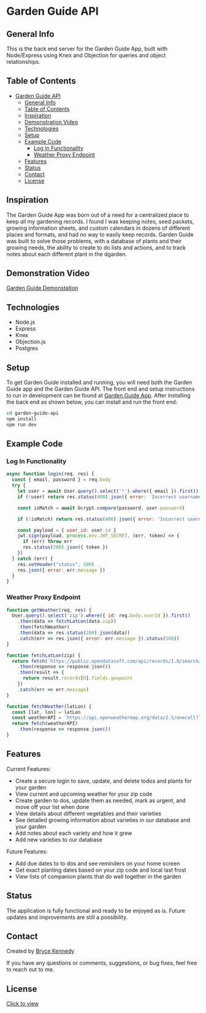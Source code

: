 # Garden Guide API

## General Info

This is the back end server for the Garden Guide App, built with Node/Express using Knex and Objection for queries and object relationships.

## Table of Contents

- [Garden Guide API](#garden-guide-api)
  - [General Info](#general-info)
  - [Table of Contents](#table-of-contents)
  - [Inspiration](#inspiration)
  - [Demonstration Video](#demonstration-video)
  - [Technologies](#technologies)
  - [Setup](#setup)
  - [Example Code](#example-code)
    - [Log In Functionality](#log-in-functionality)
    - [Weather Proxy Endpoint](#weather-proxy-endpoint)
  - [Features](#features)
  - [Status](#status)
  - [Contact](#contact)
  - [License](#license)

## Inspiration

The Garden Guide App was born out of a need for a centralized place to keep all my gardening records. I found I was keeping notes, seed packets, growing information sheets, and custom calendars in dozens of different places and formats, and had no way to easily keep records. Garden Guide was built to solve those problems, with a database of plants and their growing needs, the ability to create to do lists and actions, and to track notes about each different plant in the dgarden.

## Demonstration Video

[Garden Guide Demonstation](https://www.youtube.com/)

## Technologies

- Node.js
- Express
- Knex
- Objection.js
- Postgres

## Setup

To get Garden Guide installed and running, you will need both the Garden Guide app and the Garden Guide API. The front end and setup instructions to run in development can be found at [Garden Guide App](https://github.com/btken88/garden-guide-app). After installing the back end as shown below, you can install and run the front end:

```bash
cd garden-guide-api
npm install
npm run dev
```

## Example Code

### Log In Functionality

```javascript
async function login(req, res) {
  const { email, password } = req.body
  try {
    let user = await User.query().select('*').where({ email }).first()
    if (!user) return res.status(400).json({ error: 'Incorrect username or password' })

    const isMatch = await bcrypt.compare(password, user.password)

    if (!isMatch) return res.status(400).json({ error: 'Incorrect username or password' })

    const payload = { user_id: user.id }
    jwt.sign(payload, process.env.JWT_SECRET, (err, token) => {
      if (err) throw err
      res.status(200).json({ token })
    })
  } catch (err) {
    res.setHeader("status", 500)
    res.json({ error: err.message })
  }
}
```

### Weather Proxy Endpoint

```javascript
function getWeather(req, res) {
  User.query().select('zip').where({ id: req.body.userId }).first()
    .then(data => fetchLatLon(data.zip))
    .then(fetchWeather)
    .then(data => res.status(200).json(data))
    .catch(err => res.json({ error: err.message }).status(500))
}

function fetchLatLon(zip) {
  return fetch(`https://public.opendatasoft.com/api/records/1.0/search/?dataset=us-zip-code-latitude-and-longitude&q=${zip}`)
    .then(response => response.json())
    .then(result => {
      return result.records[0].fields.geopoint
    })
    .catch(err => err.message)
}

function fetchWeather(latLon) {
  const [lat, lon] = latLon
  const weatherAPI = `https://api.openweathermap.org/data/2.5/onecall?lat=${lat}&lon=${lon}&exclude=minutely,hourly&units=imperial&appid=${process.env.WEATHER_API_KEY}`
  return fetch(weatherAPI)
    .then(response => response.json())
}
```

## Features

Current Features:

- Create a secure login to save, update, and delete todos and plants for your garden
- View current and upcoming weather for your zip code
- Create garden to dos, update them as needed, mark as urgent, and move off your list when done
- View details about different vegetables and their varieties
- See detailed growing information about varieties in our database and your garden
- Add notes about each variety and how it grew
- Add new varieties to our database

Future Features:

- Add due dates to to dos and see reminders on your home screen
- Get exact planting dates based on your zip code and local last frost
- View lists of companion plants that do well together in the garden

## Status

The application is fully functional and ready to be enjoyed as is. Future updates and improvements are still a possibility.

## Contact

Created by [Bryce Kennedy](https://www.linkedin.com/in/bryce-kennedy/)

If you have any questions or comments, suggestions, or bug fixes, feel free to reach out to me.

## License

[Click to view](https://github.com/btken88/garden-guide-api/blob/master/license.txt)
